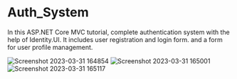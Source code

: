 # Auth_System
In this ASP.NET Core MVC tutorial, complete authentication system with the help of Identity.UI. 
It includes user registration and login form. and a form for user profile management.

![Screenshot 2023-03-31 164854](https://user-images.githubusercontent.com/85176043/229239410-816edded-cf00-40f1-b11b-d45e3553a2cf.jpg)
![Screenshot 2023-03-31 165001](https://user-images.githubusercontent.com/85176043/229239413-b7c2c988-c4d9-402b-9f0a-2255717a4703.jpg)
![Screenshot 2023-03-31 165117](https://user-images.githubusercontent.com/85176043/229239414-3f4e7ebe-6d0e-4f0b-b313-16e48032ed83.jpg)
